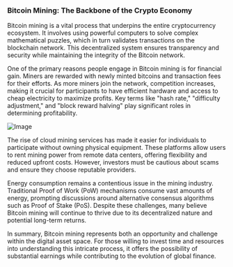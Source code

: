 ### Bitcoin Mining: The Backbone of the Crypto Economy

Bitcoin mining is a vital process that underpins the entire cryptocurrency ecosystem. It involves using powerful computers to solve complex mathematical puzzles, which in turn validates transactions on the blockchain network. This decentralized system ensures transparency and security while maintaining the integrity of the Bitcoin network.

One of the primary reasons people engage in Bitcoin mining is for financial gain. Miners are rewarded with newly minted bitcoins and transaction fees for their efforts. As more miners join the network, competition increases, making it crucial for participants to have efficient hardware and access to cheap electricity to maximize profits. Key terms like "hash rate," "difficulty adjustment," and "block reward halving" play significant roles in determining profitability.

![Image](https://github.com/user-attachments/assets/31692037-0104-4703-abd1-696b6a7dd41b)

The rise of cloud mining services has made it easier for individuals to participate without owning physical equipment. These platforms allow users to rent mining power from remote data centers, offering flexibility and reduced upfront costs. However, investors must be cautious about scams and ensure they choose reputable providers.

Energy consumption remains a contentious issue in the mining industry. Traditional Proof of Work (PoW) mechanisms consume vast amounts of energy, prompting discussions around alternative consensus algorithms such as Proof of Stake (PoS). Despite these challenges, many believe Bitcoin mining will continue to thrive due to its decentralized nature and potential long-term returns.

In summary, Bitcoin mining represents both an opportunity and challenge within the digital asset space. For those willing to invest time and resources into understanding this intricate process, it offers the possibility of substantial earnings while contributing to the evolution of global finance.